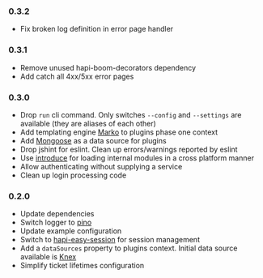 ### 0.3.2
+ Fix broken log definition in error page handler

### 0.3.1
+ Remove unused hapi-boom-decorators dependency
+ Add catch all 4xx/5xx error pages

### 0.3.0
+ Drop `run` cli command. Only switches `--config` and `--settings`
  are available (they are aliases of each other)
+ Add templating engine [Marko][marko] to plugins phase one context
+ Add [Mongoose][mongoose] as a data source for plugins
+ Drop jshint for eslint. Clean up errors/warnings reported by eslint
+ Use [introduce][introduce] for loading internal modules in a cross
  platform manner
+ Allow authenticating without supplying a service
+ Clean up login processing code

[marko]: http://markojs.com/
[mongoose]: http://mongoosejs.com/
[introduce]: https://npmjs.com/introduce

### 0.2.0
+ Update dependencies
+ Switch logger to [pino][pino]
+ Update example configuration
+ Switch to [hapi-easy-session][hes] for session management
+ Add a `dataSources` property to plugins context. Initial data source available
  is [Knex][knex]
+ Simplify ticket lifetimes configuration

[pino]: https://www.npmjs.com/package/pino
[hes]: https://www.npmjs.com/package/hapi-easy-session
[knex]: http://knexjs.org/#Installation-client
